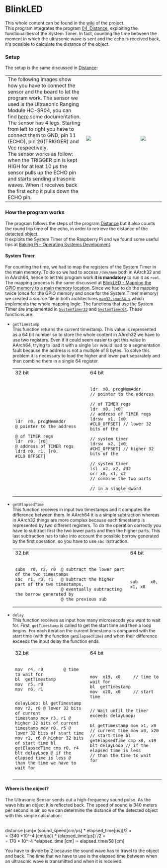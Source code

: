 <h1>BlinkLED</h1>
This whole content can be found in the <a href="https://github.com/elisa2995/ARM32-64isa/wiki/GPIO-05_DistanceTimer/">wiki</a> of the project. <br>
This program integrates the program <a href="https://github.com/elisa2995/ARM32-64isa/wiki/GPIO-04_Distance">04_Distance</a>, exploiting the functionalities of the System Timer. In fact,  counting the time between the moment in which the ultrasonic wave is sent and the echo is received back, it's possible to calculate the distance of the object.

<h3>Setup</h3>
The setup is the same discussed in <a href="https://github.com/elisa2995/ARM32-64isa/wiki/GPIO-04_Distance">Distance</a>:
<table>
<tr>
<td width="50%">The following images show how you have to connect the sensor and the board to let the program work. The sensor we used is the Ultrasonic Ranging Module HC-SR04, you can find <a href="https://github.com/elisa2995/ARM32-64isa/blob/master/media/Sensor_HCSR04.pdf">here</a> some documentation.<br>
The sensor has 4 legs. Starting from left to right you have to connect them to GND, pin 11 (ECHO), pin 26(TRIGGER) and Vcc respectively.<br>
The sensor works as follow: when the TRIGGER pin is kept HIGH for at leat 10 μs the sensor pulls up the ECHO pin and starts sending ultrasonic waves. When it receives back the first echo it pulls down the ECHO pin.
</td>
<td><a href="https://github.com/elisa2995/ARM32-64isa/blob/master/media/04_Distance.png"><img src="https://github.com/elisa2995/ARM32-64isa/blob/master/media/04_Distance.png"></a></td>
<td width="15%"><a href="https://github.com/elisa2995/ARM32-64isa/blob/master/media/04_DistanceCircuit.png"><img src="https://github.com/elisa2995/ARM32-64isa/blob/master/media/04_DistanceCircuit.png"></td>
</tr>
</table>

<h3>How the program works</h3>
The program follows the steps of the program <a href="https://github.com/elisa2995/ARM32-64isa/wiki/GPIO-04_Distance">Distance</a> but it also counts the round trip time of the echo, in order to retrieve the distance of the detected object. <br>
It exploits the System Timer of the Raspberry Pi and we found some useful tips at <a href="https://www.cl.cam.ac.uk/projects/raspberrypi/tutorials/os/ok04.html">Baking Pi – Operating Systems Development</a>.
<h4>System Timer</h4>
For counting the time, we had to map the registers of the System Timer in the main memory. To do so we had to access <code>/dev/mem</code> both in AArch32 and in AArch64, hence to let this program work <b>it is mandatory</b> to run it as <code>root</code>.
The mapping process is the same discussed at <a href="https://github.com/elisa2995/ARM32-64isa/wiki/GPIO-01_BlinkLED#mapping">BlinkLED - Mapping the GPIO memory to a main memory location</a>. Since we had to do the mapping twice (once for the GPIO memory and once for the System Timer memory) we created a source file in both architectures <code><a href="https://github.com/elisa2995/ARM32-64isa/blob/master/32bit/GPIO/05_Timer/map32.s">map32.s</a></code><code><a href="https://github.com/elisa2995/ARM32-64isa/blob/master/64bit/GPIO/05_Timer/map64.s">map64.s</a></code> which
implements the whole mapping logic.
The functions that use the System Timer are implemented in <code><a href="https://github.com/elisa2995/ARM32-64isa/blob/master/32bit/GPIO/05_Timer/systemTimer32.s">SystemTimer32</a></code> and  <code><a href="https://github.com/elisa2995/ARM32-64isa/blob/master/64bit/GPIO/05_Timer/systemTimer64.s">SystemTimer64</a></code>.
These functions are:
<ul>
<li><code>getTimestamp</code><br> This function returns the current timestamp. This value is represented as a 64 bit number so to store the whole content in AArch32 we have to use two registers. Even if it could seem easier to get this value in AArch64, trying to load it with a single <code>ldr</code> would lead to a segmentation fault because the address is not a multiple of 8 bytes. To solve this problem it is necessary to load the higher and lower part separately and then combine them in a single 64 register. 
<table>
<tr>
<td>32 bit</td>
<td>64 bit</td>
</tr>
<tr>
<td><pre><code>
ldr  r0, progMemAddr	       @ pointer to the address 
                               @ of TIMER regs
ldr  r0, [r0]		       @ address of TIMER regs
ldrd r0, r1, [r0, #CLO_OFFSET]
</code></pre></td>
<td><pre><code>
ldr  x0, progMemAddr         // pointer to the address 
                             // of TIMER regs
ldr  x0, [x0]                // address of TIMER regs
ldrsw  x1, [x0, #CLO_OFFSET] // lower 32 bits of the 
                             // system timer
ldrsw  x2, [x0, #CHI_OFFSET] // higher 32 bits of the
                             // system timer
lsl  x2, x2, #32				
orr x0, x1, x2               // combine the two parts 
                             // in a single dword
</code></pre></td>
</tr>
</table>
</li>
<li><code>getElapsedTime</code> <br>
This function receives in input two timestamps and it computes the difference between them. In AArch64 it is a simple subtraction whereas in AArch32 things are more complex because each timestamp is represented by two different registers. To do the operation correctly you have to subtract first the two lower parts and then the higher parts. This last subtraction has to take into account the possible borrow generated by the first operation, so you have to use <code>sbc</code> instruction.
<table>
<tr>
<td>32 bit</td>
<td>64 bit</td>
</tr>
<tr>
<td><pre><code>
subs  r0, r2, r0  @ subtract the lower part of the two timestamps
sbc  r1, r3, r1	  @ subtract the higher part of the two timestamps, 
                  @ eventually subtracting the borrow generated by
                  @ the previous sub
</code></pre></td>
<td><pre><code>
sub 	x0, x1, x0
</code></pre></td>
</tr>
</table>
</li>
<li><code>delay</code><br>
This function receives as input how many microsecods you want to wait for. First, <code>getTimestamp</code> is called to get the start time and then a loop begins. For each iteration the current timestamp is compared with the start time (with the function <code>getElapsedTime</code>) and when their difference exceeds the input delay the function ends.
<table>
<tr>
<td>32 bit</td>
<td>64 bit</td>
</tr>
<tr>
<td><pre><code>
mov  r4, r0        @ time to wait for
bl  getTimestamp
mov  r5, r0
mov  r6, r1

delayLoop:
bl  getTimestamp
mov  r2, r0        @ lower 32 bits of current timestamp
mov  r3, r1	   @ higher 32 bits of current timestamp
mov  r0, r5	   @ lower 32 bits of start time
mov  r1, r6	   @ higher 32 bits of start time
bl  getElapsedTime
cmp  r0, r4
blt  delayLoop	   @ if the elapsed time is less 
                   @ than the time we have to wait for
</code></pre></td>
<td><pre><code>
mov  x19, x0     // time to wait for
bl  getTimestamp
mov  x20, x0	 // start time	

// Wait until the timer exceeds	
delayLoop:	
bl  getTimestamp
mov  x1, x0	// current time
mov  x0, x20	// start time
bl  getElapsedTime
cmp  x0, x19
blt  delayLoop	// if the elapsed time is less
                // than the time to wait for
</code></pre></td>
</tr>
</table>
</li>
</ul>

<h4>Where is the object?</h4>
The Ultrasonic Sensor sends out a high-frequency sound pulse. As the wave hits an object it is reflected back. 
The speed of sound is 340 meters per second in air, so we can determine the distance of the detected object with this simple calculation:<br><br>

distance [cm]= (sound_speed[cm/μs] * elapsed_time[μs])/2 = 
<br>= (340 *10^-4 [cm/μs]) * (elapsed_time[μs]) /2 =
<br>= 170 * 10^-4 *elapsed_time [cm] ≃ elapsed_time/58 [cm]

You have to divide by 2 because the sound wave has to travel to the object and back.
The time that we have to use is the elapsed time between when an ultrasonic wave is transmitted and when it is received.


